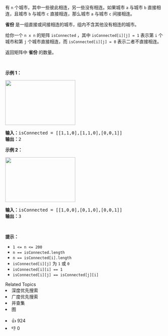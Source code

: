<div class="original__bRMd"> 
 <div> 
  <p>有 <code>n</code> 个城市，其中一些彼此相连，另一些没有相连。如果城市 <code>a</code> 与城市 <code>b</code> 直接相连，且城市 <code>b</code> 与城市 <code>c</code> 直接相连，那么城市 <code>a</code> 与城市 <code>c</code> 间接相连。</p> 
 </div>
</div>

<p><strong>省份</strong> 是一组直接或间接相连的城市，组内不含其他没有相连的城市。</p>

<p>给你一个 <code>n x n</code> 的矩阵 <code>isConnected</code> ，其中 <code>isConnected[i][j] = 1</code> 表示第 <code>i</code> 个城市和第 <code>j</code> 个城市直接相连，而 <code>isConnected[i][j] = 0</code> 表示二者不直接相连。</p>

<p>返回矩阵中 <strong>省份</strong> 的数量。</p>

<p>&nbsp;</p>

<p><strong>示例 1：</strong></p> 
<img alt="" src="https://assets.leetcode.com/uploads/2020/12/24/graph1.jpg" style="width: 222px; height: 142px;" /> 
<pre>
<strong>输入：</strong>isConnected = [[1,1,0],[1,1,0],[0,0,1]]
<strong>输出：</strong>2
</pre>

<p><strong>示例 2：</strong></p> 
<img alt="" src="https://assets.leetcode.com/uploads/2020/12/24/graph2.jpg" style="width: 222px; height: 142px;" /> 
<pre>
<strong>输入：</strong>isConnected = [[1,0,0],[0,1,0],[0,0,1]]
<strong>输出：</strong>3
</pre>

<p>&nbsp;</p>

<p><strong>提示：</strong></p>

<ul> 
 <li><code>1 &lt;= n &lt;= 200</code></li> 
 <li><code>n == isConnected.length</code></li> 
 <li><code>n == isConnected[i].length</code></li> 
 <li><code>isConnected[i][j]</code> 为 <code>1</code> 或 <code>0</code></li> 
 <li><code>isConnected[i][i] == 1</code></li> 
 <li><code>isConnected[i][j] == isConnected[j][i]</code></li> 
</ul>

<div><div>Related Topics</div><div><li>深度优先搜索</li><li>广度优先搜索</li><li>并查集</li><li>图</li></div></div><br><div><li>👍 924</li><li>👎 0</li></div>